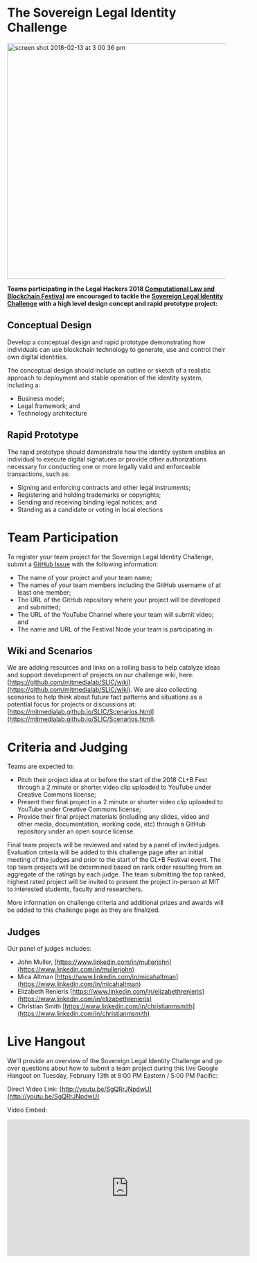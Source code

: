 # The Sovereign Legal Identity Challenge

<img width="544" alt="screen shot 2018-02-13 at 3 00 36 pm" src="https://user-images.githubusercontent.com/2357755/36170884-bda9a61a-10ce-11e8-8bc2-1207a0dac997.png">

**Teams participating in the Legal Hackers 2018 [Computational Law and Blockchain Festival](https://legalhackers.org/clbfest2018) are encouraged to tackle the [Sovereign Legal Identity Challenge](https://mitmedialab.github.io/SLIC) with a high level design concept and rapid prototype project:**

## Conceptual Design

Develop a conceptual design and rapid prototype demonstrating how individuals can use blockchain technology to generate, use and control their own digital identities.  

The conceptual design should include an outline or sketch of a realistic approach to deployment and stable operation of the identity system, including a:
* Business model;
* Legal framework; and
* Technology architecture

## Rapid Prototype 

The rapid prototype should demonstrate how the identity system enables an individual to execute digital signatures or provide other authorizations necessary for conducting one or more legally valid and enforceable transactions, such as: 

* Signing and enforcing contracts and other legal instruments;
* Registering and holding trademarks or copyrights;
* Sending and receiving binding legal notices; and
* Standing as a candidate or voting in local elections

# Team Participation

To register your team project for the Sovereign Legal Identity Challenge, submit a [GitHub Issue](https://github.com/mitmedialab/SLIC/issues/new) with the following information: 
* The name of your project and your team name;
* The names of your team members including the GitHub username of at least one member;
* The URL of the GitHub repository where your project will be developed and submitted;
* The URL of the YouTube Channel where your team will submit video; and
* The name and URL of the Festival Node your team is participating in.

## Wiki and Scenarios

We are adding resources and links on a rolling basis to help catalyze ideas and support development of projects on our challenge wiki, here: [https://github.com/mitmedialab/SLIC/wiki](https://github.com/mitmedialab/SLIC/wiki).  We are also collecting scenarios to help think about future fact patterns and situations as a potential focus for projects or discussions at: [https://mitmedialab.github.io/SLIC/Scenarios.html](https://mitmedialab.github.io/SLIC/Scenarios.html).

# Criteria and Judging

Teams are expected to:

* Pitch their project idea at or before the start of the 2018 CL+B Fest through a 2 minute or shorter video clip uploaded to YouTube under Creative Commons license;
* Present their final project in a 2 minute or shorter video clip uploaded to YouTube under Creative Commons license;
* Provide their final project materials (including any slides, video and other media, documentation, working code, etc) through a GitHub repository under an open source license.

Final team projects will be reviewed and rated by a panel of invited judges.  Evaluation criteria will be added to this challenge page after an initial meeting of the judges and prior to the start of the CL+B Festival event.  The top team projects will be determined based on rank order resulting from an aggregate of the ratings by each judge.  The team submitting the top ranked, highest rated project will be invited to present the project in-person at MIT to interested students, faculty and researchers.  

More information on challenge criteria and additional prizes and awards will be added to this challenge page as they are finalized.

## Judges

Our panel of judges includes:
* John Muller, [https://www.linkedin.com/in/mullerjohn](https://www.linkedin.com/in/mullerjohn)
* Mica Altman [https://www.linkedin.com/in/micahaltman](https://www.linkedin.com/in/micahaltman)
* Elizabeth Renieris [https://www.linkedin.com/in/elizabethrenieris](https://www.linkedin.com/in/elizabethrenieris)
* Christian Smith [https://www.linkedin.com/in/christianmsmith](https://www.linkedin.com/in/christianmsmith)

# Live Hangout

We'll provide an overview of the Sovereign Legal Identity Challenge and go over questions about how to submit a team project during this live Google Hangout on Tuesday, February 13th at 8:00 PM Eastern / 5:00 PM Pacific: 

Direct Video Link: [http://youtu.be/SgQRrJNpdwU](http://youtu.be/SgQRrJNpdwU)

Video Embed: 
<iframe width="560" height="315" src="https://www.youtube.com/embed/SgQRrJNpdwU?rel=0" frameborder="0" allow="autoplay; encrypted-media" allowfullscreen></iframe>
